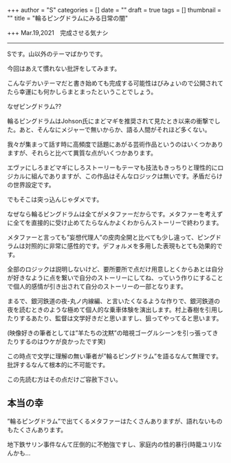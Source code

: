 +++
author = "S"
categories = []
date = ""
draft = true
tags = []
thumbnail = ""
title = "輪るピングドラムにみる日常の闇"

+++
Mar.19,2021　完成させる気ナシ

***

Sです。山以外のテーマばかりです。

今回はあえて慣れない批評をしてみます。

こんなデカいテーマだと書き始めても完成する可能性はびみょいので公開されてたら幸運にも何かしらまとまったということでしょう。

なぜピングドラム??

輪るピングドラムはJohson氏にまどマギを推奨されて見たとき以来の衝撃でした。あと、そんなにメジャーで無いからか、語る人間がそれほど多くない。

我々が集まって話す時に高頻度で話題にあがる芸術作品というのはいくつかありますが、それらと比べて異質な点がいくつかあります。

エヴァにしろまどマギにしろストーリーもテーマも技法もきっちりと理性的にロジカルに組んでありますが、この作品はそんなロジックは無いです。矛盾だらけの世界設定です。

でもそこは突っ込んじゃダメです。

なぜなら輪るピングドラムは全てがメタファーだからです。メタファーを考えずに全てを直接的に受け止めてたらなんかよくわからんストーリーで終わります。

メタファーと言っても”妄想代理人”の皮肉全開と比べても少し違って、ピングドラムは対照的に非常に感性的です。デフォルメを多用した表現もとても効果的です。

全部のロジックは説明しないけど、要所要所で点だけ用意しとくからあとは自分が好きなように点を繋いで自分のストーリーにしてね、っていう作りにすることで個人的感情が引き出されて自分のストーリーの一部となります。

まるで、銀河鉄道の夜-丸ノ内線編、と言いたくなるような作りで、銀河鉄道の夜を読むときのような極めて個人的な乗車体験を演出します。村上春樹を引用したりするあたり、監督は文学好きだと思いますし、狙ってやってると思います。

(映像好きの筆者としては”羊たちの沈黙”の暗視ゴーグルシーンを引っ張ってきたりするのはウケが良かったです笑)

この時点で文学に理解の無い筆者が”輪るピングドラム”を語るなんて無理です。批評するなんて根本的に不可能です。

この先読む方はその点だけご容赦下さい。

## 本当の幸

”輪るピングドラム”で出てくるメタファーはたくさんありますが、語れないものもたくさんあります。

地下鉄サリン事件なんて圧倒的に不勉強ですし、家庭内の性的暴行(時籠ユリ)なんかも…